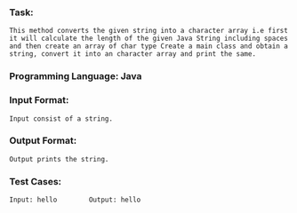 ### Task: 
    This method converts the given string into a character array i.e first it will calculate the length of the given Java String including spaces and then create an array of char type Create a main class and obtain a string, convert it into an character array and print the same.

### Programming Language: Java

### Input Format:
    Input consist of a string.

### Output Format: 
    Output prints the string.

### Test Cases:
    Input: hello        Output: hello
